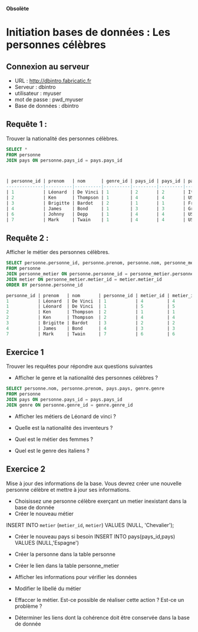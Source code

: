 **Obsolète**

# Initiation bases de données : Les personnes célèbres

## Connexion au serveur

- URL : http://dbintro.fabricatic.fr
- Serveur : dbintro
- utilisateur : myuser
- mot de passe : pwd_myuser
- Base de données : dbintro

## Requête 1 :
Trouver la nationalité des personnes célèbres.
```sql
SELECT * 
FROM personne
JOIN pays ON personne.pays_id = pays.pays_id 



| personne_id | prenom   | nom      | genre_id | pays_id | pays_id | pays            |
--------------|----------|----------|----------|---------|---------|-----------------|
| 1           | Léonard  | De Vinci | 1        | 2       | 2       | Italie          |
| 2           | Ken      | Thompson | 1        | 4       | 4       | USA             |
| 3           | Brigitte | Bardot   | 2        | 1       | 1       | France          |
| 4           | James    | Bond     | 1        | 3       | 3       | Grande Bretagne |
| 6           | Johnny   | Depp     | 1        | 4       | 4       | USA             |
| 7           | Mark     | Twain    | 1        | 4       | 4       | USA             |

```


## Requête 2 :
Afficher le métier des personnes célèbres.

```sql
SELECT personne.personne_id, personne.prenom, personne.nom, personne_metier.*, metier.* 
FROM personne
JOIN personne_metier ON personne.personne_id = personne_metier.personne_id
JOIN metier ON personne_metier.metier_id = metier.metier_id
ORDER BY personne.personne_id

personne_id | prenom   | nom       | personne_id | metier_id | metier_id | metier 
1           | Léonard  | De Vinci  | 1           | 4         | 4         | Inventeur
1           | Léonard  | De Vinci  | 1           | 5         | 5         | Peintre
2           | Ken      | Thompson  | 2           | 1         | 1         | Informaticien
2           | Ken      | Thompson  | 2           | 4         | 4         | Inventeur
3           | Brigitte | Bardot    | 3           | 2         | 2         | Actrice / Acteur
4           | James    | Bond      | 4           | 3         | 3         | Espion
7           | Mark     | Twain     | 7           | 6         | 6         | Ecrivain
```

## Exercice 1 
Trouver les requêtes pour répondre aux questions suivantes

- Afficher le genre et la nationalité des personnes célèbres ?
```sql
SELECT personne.nom, personne.prenom, pays.pays, genre.genre
FROM personne
JOIN pays ON personne.pays_id = pays.pays_id
JOIN genre ON personne.genre_id = genre.genre_id
```

- Afficher les métiers de Léonard de vinci ?

- Quelle est la nationalité des inventeurs ?

- Quel est le métier des femmes ?

- Quel est le genre des italiens ?

## Exercice 2
Mise à jour des informations de la base. Vous devrez créer une nouvelle personne célèbre et mettre à jour ses informations.

- Choisissez une personne célèbre exerçant un metier inexistant dans la base de donnée
- Créer le nouveau métier

INSERT INTO `metier` (`metier_id`, `metier`) VALUES (NULL, 'Chevalier'); 

- Créer le nouveau pays si besoin
INSERT INTO pays(pays_id,pays) VALUES (NULL,'Espagne') 

- Créer la personne dans la table personne
- Créer le lien dans la table personne_metier
- Afficher les informations pour vérifier les données
- Modifier le libellé du métier
- Effaccer le métier. Est-ce possible de réaliser cette action ? Est-ce un problème ?
- Déterminer les liens dont la cohérence doit être conservée dans la base de donnée
